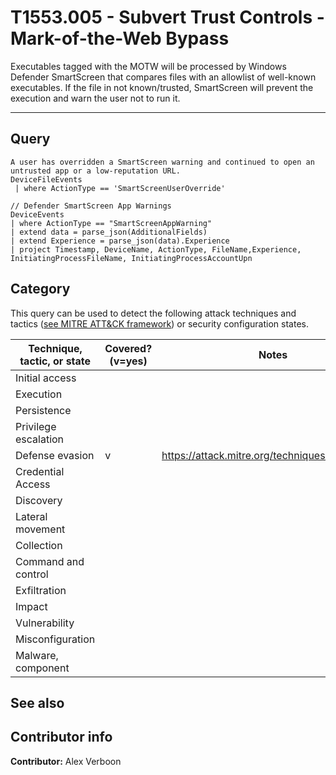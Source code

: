 # T1553.005 - Subvert Trust Controls - Mark-of-the-Web Bypass

Executables tagged with the MOTW will be processed by Windows Defender SmartScreen that compares files with an allowlist of well-known executables. If the file in not known/trusted, SmartScreen will prevent the execution and warn the user not to run it.

---

## Query

```Kusto
A user has overridden a SmartScreen warning and continued to open an untrusted app or a low-reputation URL.
DeviceFileEvents
 | where ActionType == 'SmartScreenUserOverride' 
```

```Kusto
// Defender SmartScreen App Warnings
DeviceEvents
| where ActionType == "SmartScreenAppWarning"
| extend data = parse_json(AdditionalFields)
| extend Experience = parse_json(data).Experience
| project Timestamp, DeviceName, ActionType, FileName,Experience, InitiatingProcessFileName, InitiatingProcessAccountUpn
```



## Category

This query can be used to detect the following attack techniques and tactics ([see MITRE ATT&CK framework](https://attack.mitre.org/)) or security configuration states.

| Technique, tactic, or state | Covered? (v=yes) | Notes |
|-|-|-|
| Initial access |  |  |
| Execution |  |  |
| Persistence |  |  |
| Privilege escalation | |  |
| Defense evasion | v | https://attack.mitre.org/techniques/T1553/005 |
| Credential Access |  |  |
| Discovery |  |  |
| Lateral movement |  |  |
| Collection |  |  |
| Command and control |  |  |
| Exfiltration |  |  |
| Impact |  |  |
| Vulnerability |  |  |
| Misconfiguration |  |  |
| Malware, component |  |  |

## See also

## Contributor info

**Contributor:** Alex Verboon